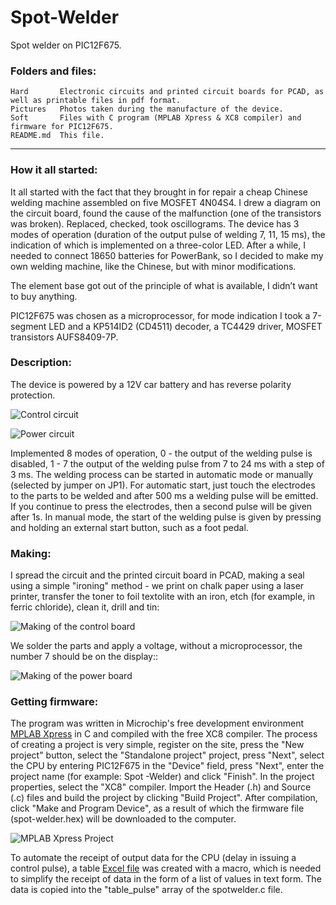 # Spot-Welder
Spot welder on PIC12F675.

### Folders and files:

    Hard       Electronic circuits and printed circuit boards for PCAD, as well as printable files in pdf format.
    Pictures   Photos taken during the manufacture of the device.
    Soft       Files with C program (MPLAB Xpress & XC8 compiler) and firmware for PIC12F675.
    README.md  This file.
---
### How it all started:

It all started with the fact that they brought in for repair a cheap Chinese welding machine assembled on five MOSFET 4N04S4.
I drew a diagram on the circuit board, found the cause of the malfunction (one of the transistors was broken).
Replaced, checked, took oscillograms. The device has 3 modes of operation (duration of the output pulse of welding 7, 11, 15 ms), the indication of which is implemented on a three-color LED.
After a while, I needed to connect 18650 batteries for PowerBank, so I decided to make my own welding machine, like the Chinese, but with minor modifications.

The element base got out of the principle of what is available, I didn’t want to buy anything.

PIC12F675 was chosen as a microprocessor, for mode indication I took a 7-segment LED and a KР514ID2 (CD4511) decoder, a TC4429 driver, MOSFET transistors AUFS8409-7P.
    
### Description:

The device is powered by a 12V car battery and has reverse polarity protection.

![Control circuit](https://github.com/nva1773/Spot-Welder/blob/main/Pictures/spot-welder-control.JPG)

![Power circuit](https://github.com/nva1773/Spot-Welder/blob/main/Pictures/spot-welder-power.JPG)

Implemented 8 modes of operation, 0 - the output of the welding pulse is disabled, 1 - 7 the output of the welding pulse from 7 to 24 ms with a step of 3 ms.
The welding process can be started in automatic mode or manually (selected by jumper on JP1).
For automatic start, just touch the electrodes to the parts to be welded and after 500 ms a welding pulse will be emitted. If you continue to press the electrodes, then a second pulse will be given after 1s.
In manual mode, the start of the welding pulse is given by pressing and holding an external start button, such as a foot pedal.

### Making:

I spread the circuit and the printed circuit board in PCAD, making a seal using a simple "ironing" method - we print on chalk paper using a laser printer, transfer the toner to foil textolite with an iron, etch (for example, in ferric chloride), clean it, drill and tin:

![Making of the control board](https://github.com/nva1773/Spot-Welder/blob/main/Pictures/pcb-build-1.jpg)

We solder the parts and apply a voltage, without a microprocessor, the number 7 should be on the display::

![Making of the power board](https://github.com/nva1773/Spot-Welder/blob/main/Pictures/pcb-build-2.jpg)

### Getting firmware:

The program was written in Microchip's free development environment [MPLAB Xpress](https://mplabxpress.microchip.com/mplabcloud/ide) in C and compiled with the free XC8 compiler. The process of creating a project is very simple, register on the site, press the "New project" button, select the "Standalone project" project, press "Next", select the CPU by entering PIC12F675 in the "Device" field, press "Next", enter the project name (for example: Spot -Welder) and click "Finish". In the project properties, select the "XC8" compiler. Import the Header (.h) and Source (.c) files and build the project by clicking "Build Project". After compilation, click "Make and Program Device", as a result of which the firmware file (spot-welder.hex) will be downloaded to the computer.

![MPLAB Xpress Project](https://github.com/nva1773/Spot-Welder/blob/main/Pictures/www.mplab-xpresside.micorchip.com.JPG)

To automate the receipt of output data for the CPU (delay in issuing a control pulse), a table [Excel file](https://github.com/nva1773/Spot-Welder/blob/main/Soft/DurationPulse.xlsm) was created with a macro, which is needed to simplify the receipt of data in the form of a list of values in text form. The data is copied into the "table_pulse" array of the spotwelder.c file.
